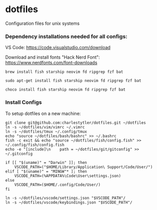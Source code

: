 # dotfiles
Configuration files for unix systems

### Dependency installations needed for all configs:  
VS Code: https://code.visualstudio.com/download  
  
Download and install fonts "Hack Nerd Font": https://www.nerdfonts.com/font-downloads  
  
```
brew install fish starship neovim fd ripgrep fzf bat
```  
```
sudo apt-get install fish starship neovim fd ripgrep fzf bat
```
```  
choco install fish starship neovim fd ripgrep fzf bat
```  


### Install Configs
To setup dotfiles on a new machine:  
```
git clone git@github.com:charlestytler/dotfiles.git ~/dotfiles
ln -s ~/dotfiles/vim/vimrc ~/.vimrc
ln -s ~/dotfiles/tmux ~/.config/tmux
echo "source ~/dotfiles/bash/bashrc" >> ~/.bashrc
fish -c exit && echo "source ~/dotfiles/fish/config.fish" >> ~/.config/fish/config.fish
echo -e "[include]\n    path = ~/dotfiles/git/gitconfig" >> ~/.gitconfig

if [[ "$(uname)" = "Darwin" ]]; then
    VSCODE_PATH=("$HOME/Library/Application\ Support/Code/User/")
elif [ "$(uname)" = "MINGW"* ]; then
    VSCODE_PATH=(%APPDATA%\Code\User\settings.json)
else
    VSCODE_PATH=($HOME/.config/Code/User/)
fi

ln -s ~/dotfiles/vscode/settings.json "$VSCODE_PATH"/
ln -s ~/dotfiles/vscode/keybindings.json "$VSCODE_PATH"/

```  



